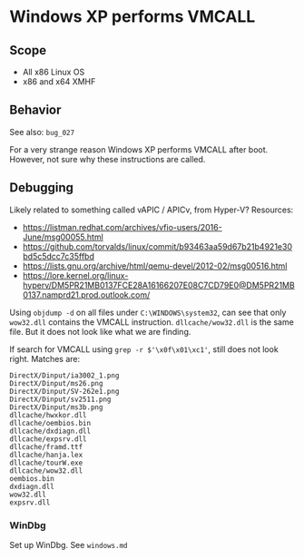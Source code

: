 # Windows XP performs VMCALL

## Scope
* All x86 Linux OS
* x86 and x64 XMHF

## Behavior
See also: `bug_027`

For a very strange reason Windows XP performs VMCALL after boot. However, not
sure why these instructions are called.

## Debugging

Likely related to something called vAPIC / APICv, from Hyper-V? Resources:
* <https://listman.redhat.com/archives/vfio-users/2016-June/msg00055.html>
* <https://github.com/torvalds/linux/commit/b93463aa59d67b21b4921e30bd5c5dcc7c35ffbd>
* <https://lists.gnu.org/archive/html/qemu-devel/2012-02/msg00516.html>
* <https://lore.kernel.org/linux-hyperv/DM5PR21MB0137FCE28A16166207E08C7CD79E0@DM5PR21MB0137.namprd21.prod.outlook.com/>

Using `objdump -d` on all files under `C:\WINDOWS\system32`, can see that
only `wow32.dll` contains the VMCALL instruction. `dllcache/wow32.dll` is the
same file. But it does not look like what we are finding.

If search for VMCALL using `grep -r $'\x0f\x01\xc1'`, still does not look
right. Matches are:
```
DirectX/Dinput/ia3002_1.png
DirectX/Dinput/ms26.png
DirectX/Dinput/SV-262e1.png
DirectX/Dinput/sv2511.png
DirectX/Dinput/ms3b.png
dllcache/hwxkor.dll
dllcache/oembios.bin
dllcache/dxdiagn.dll
dllcache/expsrv.dll
dllcache/framd.ttf
dllcache/hanja.lex
dllcache/tourW.exe
dllcache/wow32.dll
oembios.bin
dxdiagn.dll
wow32.dll
expsrv.dll
```

### WinDbg

Set up WinDbg. See `windows.md`

